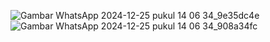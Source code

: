![Gambar WhatsApp 2024-12-25 pukul 14 06 34_9e35dc4e](https://github.com/user-attachments/assets/7fab0d13-a9b1-4cc8-9296-7c7ad6f0b20e)
![Gambar WhatsApp 2024-12-25 pukul 14 06 34_908a34fc](https://github.com/user-attachments/assets/6636ad7e-82c5-4873-982a-ff0202d84e42)

